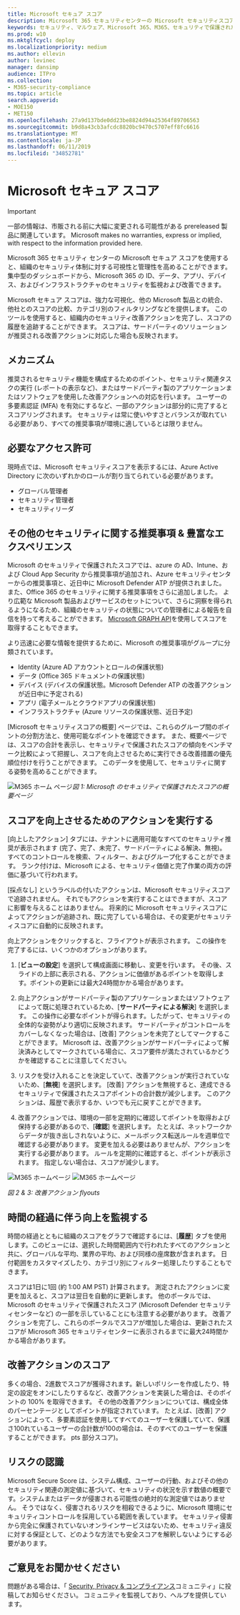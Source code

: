 ```yaml
---
title: Microsoft セキュア スコア
description: Microsoft 365 セキュリティセンターの Microsoft セキュリティスコア、詳細の計算方法、およびセキュリティ管理者がどのようなものを使用できるかについて説明します。
keywords: セキュリティ、マルウェア、Microsoft 365、M365、セキュリティで保護されたスコア、セキュリティセンター、改善アクション
ms.prod: w10
ms.mktglfcycl: deploy
ms.localizationpriority: medium
ms.author: ellevin
author: levinec
manager: dansimp
audience: ITPro
ms.collection:
- M365-security-compliance
ms.topic: article
search.appverid:
- MOE150
- MET150
ms.openlocfilehash: 27a9d137bde0dd23be8824d94a25364f89706563
ms.sourcegitcommit: b9d8a43cb3afcdc8820bc9470c5707eff8fc6616
ms.translationtype: MT
ms.contentlocale: ja-JP
ms.lasthandoff: 06/11/2019
ms.locfileid: "34852781"
---
```

# <a name="microsoft-secure-score"></a>Microsoft セキュア スコア

>[!IMPORTANT]
>一部の情報は、市販される前に大幅に変更される可能性がある prereleased 製品に関連しています。 Microsoft makes no warranties, express or implied, with respect to the information provided here.

Microsoft 365 セキュリティ センターの Microsoft セキュア スコアを使用すると、組織のセキュリティ体制に対する可視性と管理性を高めることができます。 集中型のダッシュボードから、Microsoft 365 の ID、データ、アプリ、デバイス、およびインフラストラクチャのセキュリティを監視および改善できます。

Microsoft セキュア スコアは、強力な可視化、他の Microsoft 製品との統合、他社とのスコアの比較、カテゴリ別のフィルタリングなどを提供します。 このツールを使用すると、組織内のセキュリティ改善アクションを完了し、スコアの履歴を追跡することができます。 スコアは、サードパーティのソリューションが推奨される改善アクションに対応した場合も反映されます。  

## <a name="how-it-works"></a>メカニズム

推奨されるセキュリティ機能を構成するためのポイント、セキュリティ関連タスクの実行 (レポートの表示など)、またはサードパーティ製のアプリケーションまたはソフトウェアを使用した改善アクションへの対応を行います。 ユーザーの多要素認証 (MFA) を有効にするなど、一部のアクションは部分的に完了するとスコアリングされます。 セキュリティは常に使いやすさとバランスが取れている必要があり、すべての推奨事項が環境に適しているとは限りません。

## <a name="required-permissions"></a>必要なアクセス許可

現時点では、Microsoft セキュリティスコアを表示するには、Azure Active Directory に次のいずれかのロールが割り当てられている必要があります。

* グローバル管理者
* セキュリティ管理者
* セキュリティリーダ

## <a name="rich-experiences--additional-security-recommendations"></a>その他のセキュリティに関する推奨事項 & 豊富なエクスペリエンス

Microsoft のセキュリティで保護されたスコアでは、azure の AD、Intune、および Cloud App Security から推奨事項が追加され、Azure セキュリティセンターからの推奨事項と、近日中に Microsoft Defender ATP が提供されました。 また、Office 365 のセキュリティに関する推奨事項をさらに追加しました。 より広範な Microsoft 製品およびサービスのセットについて、さらに洞察を得られるようになるため、組織のセキュリティの状態についての管理者による報告を自信を持って考えることができます。 [Microsoft GRAPH API](https://docs.microsoft.com/graph/api/resources/securescores?view=graph-rest-beta)を使用してスコアを取得することもできます。

より迅速に必要な情報を提供するために、Microsoft の推奨事項がグループに分類されています。

* Identity (Azure AD アカウントとロールの保護状態)
* データ (Office 365 ドキュメントの保護状態)
* デバイス (デバイスの保護状態。Microsoft Defender ATP の改善アクションが近日中に予定される)
* アプリ (電子メールとクラウドアプリの保護状態)
* インフラストラクチャ (Azure リソースの保護状態、近日予定)

[Microsoft セキュリティスコアの概要] ページでは、これらのグループ間のポイントの分割方法と、使用可能なポイントを確認できます。 また、概要ページでは、スコアの合計を表示し、セキュリティで保護されたスコアの傾向をベンチマーク比較によって把握し、スコアを向上させるために実行できる改善措置の優先順位付けを行うことができます。 このデータを使用して、セキュリティに関する姿勢を高めることができます。  

![M365 ホーム](./media/secure-score/homepage-original.png)
ページ*図 1: Microsoft のセキュリティで保護されたスコアの概要ページ*

## <a name="take-action-to-improve-your-score"></a>スコアを向上させるためのアクションを実行する

[向上したアクション] タブには、テナントに適用可能なすべてのセキュリティ推奨が表示されます (完了、完了、未完了、サードパーティによる解決、無視)。 すべてのコントロールを検索、フィルター、およびグループ化することができます。  ランク付けは、Microsoft による、セキュリティ価値と完了作業の両方の評価に基づいて行われます。

[採点なし] というラベルの付いたアクションは、Microsoft セキュリティスコアで追跡されません。 それでもアクションを実行することはできますが、スコアに影響を与えることはありません。 将来的に Microsoft セキュリティスコアによってアクションが追跡され、既に完了している場合は、その変更がセキュリティスコアに自動的に反映されます。

向上アクションをクリックすると、フライアウトが表示されます。 この操作を完了するには、いくつかのオプションがあります。

1. [**ビューの設定**] を選択して構成画面に移動し、変更を行います。 その後、スライドの上部に表示される、アクションに価値があるポイントを取得します。ポイントの更新には最大24時間かかる場合があります。

2. 向上アクションがサードパーティ製のアプリケーションまたはソフトウェアによって既に処理されているため、[**サードパーティによる解決**] を選択します。 この操作に必要なポイントが得られます。したがって、セキュリティの全体的な姿勢がより適切に反映されます。 サードパーティがコントロールをカバーしなくなった場合は、[改善] アクションを未完了としてマークすることができます。 Microsoft は、改善アクションがサードパーティによって解決済みとしてマークされている場合に、スコア要件が満たされているかどうかを確認することに注意してください。

3. リスクを受け入れることを決定していて、改善アクションが実行されていないため、[**無視**] を選択します。 [改善] アクションを無視すると、達成できるセキュリティで保護されたスコアポイントの合計数が減少します。 このアクションは、履歴で表示するか、いつでも元に戻すことができます。

4. 改善アクションでは、環境の一部を定期的に確認してポイントを取得および保持する必要があるので、[**確認**] を選択します。 たとえば、ネットワークからデータが抜き出しされないように、メールボックス転送ルールを週単位で確認する必要があります。 変更を加える必要はありませんが、アクションを実行する必要があります。 ルールを定期的に確認すると、ポイントが表示されます。 指定しない場合は、スコアが減少します。

![M365 ホームページ](./media/secure-score/secure-score1x450.png) ![M365 ホームページ](./media/secure-score/secure-score2x450.png)

*図 2 & 3: 改善アクション flyouts*

## <a name="monitor-improvements-over-time"></a>時間の経過に伴う向上を監視する

時間の経過とともに組織のスコアをグラフで確認するには、[**履歴**] タブを使用します。このビューには、選択した時間範囲内で行われたすべてのアクションと共に、グローバルな平均、業界の平均、および同様の座席数が含まれます。 日付範囲をカスタマイズしたり、カテゴリ別にフィルター処理したりすることもできます。

スコアは1日に1回 (約 1:00 AM PST) 計算されます。 測定されたアクションに変更を加えると、スコアは翌日を自動的に更新します。 他のポータルでは、Microsoft のセキュリティで保護されたスコア (Microsoft Defender セキュリティセンターなど) の一部を示していることにも注意する必要があります。 改善アクションを完了し、これらのポータルでスコアが増加した場合は、更新されたスコアが Microsoft 365 セキュリティセンターに表示されるまでに最大24時間かかる場合があります。  

## <a name="how-improvement-actions-are-scored"></a>改善アクションのスコア

多くの場合、2進数でスコアが獲得されます。新しいポリシーを作成したり、特定の設定をオンにしたりするなど、改善アクションを実装した場合は、そのポイントの 100% を取得できます。 その他の改善アクションについては、構成全体のパーセンテージとしてポイントが指定されています。 たとえば、[改善] アクションによって、多要素認証を使用してすべてのユーザーを保護していて、保護さ100れているユーザーの合計数が100の場合は、そのすべてのユーザーを保護することができます。 pts 部分スコア)。

## <a name="risk-awareness"></a>リスクの認識

Microsoft Secure Score は、システム構成、ユーザーの行動、およびその他のセキュリティ関連の測定値に基づいて、セキュリティの状況を示す数値の概要です。システムまたはデータが侵害される可能性の絶対的な測定値ではありません。 そうではなく、侵害されるリスクを相殺できるように、Microsoft 環境にセキュリティコントロールを採用している範囲を表しています。 セキュリティ侵害から完全に保護されていないオンラインサービスはないため、セキュリティ違反に対する保証として、どのような方法でも安全スコアを解釈しないようにする必要があります。

## <a name="we-want-to-hear-from-you"></a>ご意見をお聞かせください

問題がある場合は、「 [Security, Privacy & コンプライアンス](https://techcommunity.microsoft.com/t5/Security-Privacy-Compliance/bd-p/security_privacy)コミュニティ」に投稿してお知らせください。 コミュニティを監視しており、ヘルプを提供しています。
